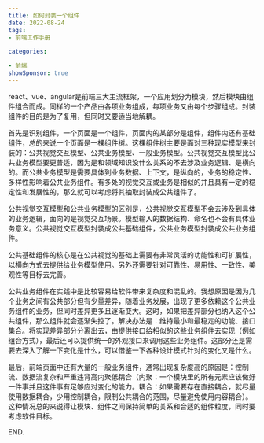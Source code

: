 ```yaml
---
title: 如何封装一个组件
date: 2022-08-24
tags: 
- 前端工作手册

categories:

- 前端
showSponsor: true
---
```


react、vue、angular是前端三大主流框架，一个应用划分为模块，然后模块由组件组合而成。同样的一个产品由各项业务组成，每项业务又由每个步骤组成。封装组件的目的是为了复用，但同时又要适当地解耦。



首先是识别组件，一个页面是一个组件，页面内的某部分是组件，组件内还有基础组件，总的来说一个页面是一棵组件树。这棵组件树主要是面对三种现实模型来封装的：公共视觉交互模型、公共业务模型、一般业务模型。公共视觉交互模型比公共业务模型要更普适，因为是和领域知识没什么关系的不去涉及业务逻辑、是横向的。而公共业务模型是需要具体到业务数据、上下文，是纵向的，业务的稳定性、多样性影响着公共业务组件。有多处的视觉交互或业务是相似的并且具有一定的稳定性和发展性的，那么就可以考虑将其抽取封装成公共组件了。



公共视觉交互模型和公共业务模型的区别是，公共视觉交互模型不会去涉及到具体的业务逻辑，面向的是视觉交互场景。模型输入的数据结构、命名也不会有具体业务意义。公共视觉交互模型封装成公共基础组件，公共业务模型封装成公共业务组件。



公共基础组件的核心是在公共视觉的基础上需要有非常灵活的功能性和可扩展性，以横向方式去提供给业务模型使用。另外还需要针对可靠性、易用性、一致性、美观性等目标去完善。



公共业务组件在实践中是比较容易给软件带来复杂度和混乱的。我想原因是因为几个业务之间有公共部分但有少量差异，随着业务发展，出现了更多依赖这个公共业务组件的业务，但同时差异更多且逐渐变大。这时，如果把差异部分也纳入这个公共组件，那么组件就会逐渐失控了。解决办法是：维持最小和最稳定的功能、接口集合。将实现差异部分分离出去，由提供接口给相似的这些业务组件去实现（例如组合方式），最后还可以提供统一的外观接口来调用这些业务组件。这部分还是需要去深入了解一下变化是什么，可以借鉴一下各种设计模式针对的变化又是什么。



最后，前端页面中还有大量的一般业务组件，通常出现复杂度高的原因是：控制流、数据流复杂和严重违背高内聚低耦合（内聚：一个模块里的所有元素应该做好一件事并且这件事有足够应对变化的能力。耦合：如果需要存在直接耦合，就尽量使用数据耦合，少用控制耦合，限制公共耦合的范围，尽量避免使用内容耦合）。这种情况总的来说得让模块、组件之间保持简单的关系和合适的组件粒度，同时要考虑软件目标。



END.
